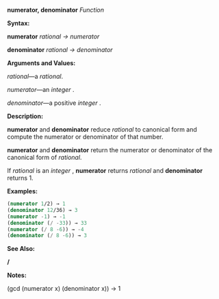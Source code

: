 **numerator, denominator** *Function* 



**Syntax:** 



**numerator** *rational → numerator* 



**denominator** *rational → denominator* 



**Arguments and Values:** 



*rational*—a *rational*. 



*numerator*—an *integer* . 



*denominator*—a positive *integer* . 



**Description:** 



**numerator** and **denominator** reduce *rational* to canonical form and compute the numerator or denominator of that number. 



**numerator** and **denominator** return the numerator or denominator of the canonical form of *rational*. 



If *rational* is an *integer* , **numerator** returns *rational* and **denominator** returns 1. 



**Examples:**
```lisp
(numerator 1/2) → 1 
(denominator 12/36) → 3 
(numerator -1) → -1 
(denominator (/ -33)) → 33 
(numerator (/ 8 -6)) → -4 
(denominator (/ 8 -6)) → 3 
```
**See Also:** 



**/** 







 



 



**Notes:** 



(gcd (numerator x) (denominator x)) → 1 



